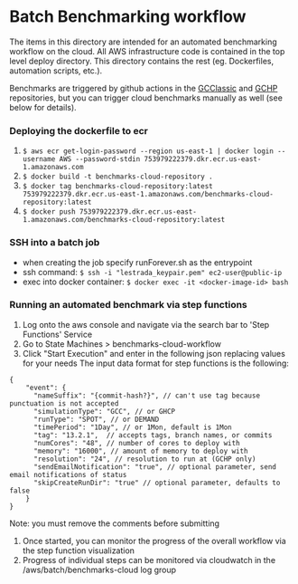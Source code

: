# Batch Benchmarking workflow
The items in this directory are intended for an automated benchmarking workflow on the cloud. All AWS infrastructure code is contained in the top level deploy directory. This directory contains the rest (eg. Dockerfiles, automation scripts, etc.).

Benchmarks are triggered by github actions in the [GCClassic](https://github.com/geoschem/GCClassic/tree/dev) and [GCHP](https://github.com/geoschem/GCHP/tree/dev) repositories, but you can trigger cloud benchmarks manually as well (see below for details).
### Deploying the dockerfile to ecr
1. `$ aws ecr get-login-password --region us-east-1 | docker login --username AWS --password-stdin 753979222379.dkr.ecr.us-east-1.amazonaws.com`
2. `$ docker build -t benchmarks-cloud-repository .`
3. `$ docker tag benchmarks-cloud-repository:latest 753979222379.dkr.ecr.us-east-1.amazonaws.com/benchmarks-cloud-repository:latest`
4. `$ docker push 753979222379.dkr.ecr.us-east-1.amazonaws.com/benchmarks-cloud-repository:latest`

### SSH into a batch job
- when creating the job specify runForever.sh as the entrypoint
- ssh command:
`$ ssh -i "lestrada_keypair.pem" ec2-user@public-ip`
- exec into docker container:
`$ docker exec -it <docker-image-id> bash`

### Running an automated benchmark via step functions
1. Log onto the aws console and navigate via the search bar to 'Step Functions' Service
1. Go to State Machines > benchmarks-cloud-workflow
1. Click "Start Execution" and enter in the following json replacing values for your needs
The input data format for step functions is the following:
```
{
    "event": {
      "nameSuffix": "{commit-hash?}", // can't use tag because punctuation is not accepted
      "simulationType": "GCC", // or GHCP
      "runType": "SPOT", // or DEMAND
      "timePeriod": "1Day", // or 1Mon, default is 1Mon
      "tag": "13.2.1",  // accepts tags, branch names, or commits
      "numCores": "48", // number of cores to deploy with
      "memory": "16000", // amount of memory to deploy with
      "resolution": "24", // resolution to run at (GCHP only)
      "sendEmailNotification": "true", // optional parameter, send email notifications of status
      "skipCreateRunDir": "true" // optional parameter, defaults to false
    }
}
```
Note: you must remove the comments before submitting
1. Once started, you can monitor the progress of the overall workflow via the step function visualization
1. Progress of individual steps can be monitored via cloudwatch in the /aws/batch/benchmarks-cloud log group